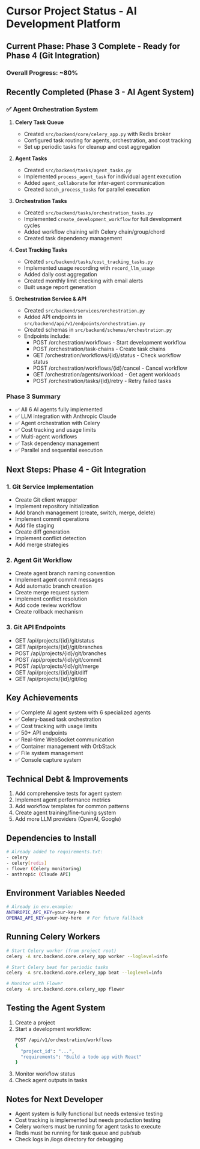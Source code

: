 # Cursor Project Status - AI Development Platform

## Current Phase: Phase 3 Complete - Ready for Phase 4 (Git Integration)

### Overall Progress: ~80%

## Recently Completed (Phase 3 - AI Agent System)

### ✅ Agent Orchestration System
1. **Celery Task Queue**
   - Created `src/backend/core/celery_app.py` with Redis broker
   - Configured task routing for agents, orchestration, and cost tracking
   - Set up periodic tasks for cleanup and cost aggregation

2. **Agent Tasks**
   - Created `src/backend/tasks/agent_tasks.py`
   - Implemented `process_agent_task` for individual agent execution
   - Added `agent_collaborate` for inter-agent communication
   - Created `batch_process_tasks` for parallel execution

3. **Orchestration Tasks**
   - Created `src/backend/tasks/orchestration_tasks.py`
   - Implemented `create_development_workflow` for full development cycles
   - Added workflow chaining with Celery chain/group/chord
   - Created task dependency management

4. **Cost Tracking Tasks**
   - Created `src/backend/tasks/cost_tracking_tasks.py`
   - Implemented usage recording with `record_llm_usage`
   - Added daily cost aggregation
   - Created monthly limit checking with email alerts
   - Built usage report generation

5. **Orchestration Service & API**
   - Created `src/backend/services/orchestration.py`
   - Added API endpoints in `src/backend/api/v1/endpoints/orchestration.py`
   - Created schemas in `src/backend/schemas/orchestration.py`
   - Endpoints include:
     - POST /orchestration/workflows - Start development workflow
     - POST /orchestration/task-chains - Create task chains
     - GET /orchestration/workflows/{id}/status - Check workflow status
     - POST /orchestration/workflows/{id}/cancel - Cancel workflow
     - GET /orchestration/agents/workload - Get agent workloads
     - POST /orchestration/tasks/{id}/retry - Retry failed tasks

### Phase 3 Summary
- ✅ All 6 AI agents fully implemented
- ✅ LLM integration with Anthropic Claude
- ✅ Agent orchestration with Celery
- ✅ Cost tracking and usage limits
- ✅ Multi-agent workflows
- ✅ Task dependency management
- ✅ Parallel and sequential execution

## Next Steps: Phase 4 - Git Integration

### 1. Git Service Implementation
- Create Git client wrapper
- Implement repository initialization
- Add branch management (create, switch, merge, delete)
- Implement commit operations
- Add file staging
- Create diff generation
- Implement conflict detection
- Add merge strategies

### 2. Agent Git Workflow
- Create agent branch naming convention
- Implement agent commit messages
- Add automatic branch creation
- Create merge request system
- Implement conflict resolution
- Add code review workflow
- Create rollback mechanism

### 3. Git API Endpoints
- GET /api/projects/{id}/git/status
- GET /api/projects/{id}/git/branches
- POST /api/projects/{id}/git/branches
- POST /api/projects/{id}/git/commit
- POST /api/projects/{id}/git/merge
- GET /api/projects/{id}/git/diff
- GET /api/projects/{id}/git/log

## Key Achievements
- ✅ Complete AI agent system with 6 specialized agents
- ✅ Celery-based task orchestration
- ✅ Cost tracking with usage limits
- ✅ 50+ API endpoints
- ✅ Real-time WebSocket communication
- ✅ Container management with OrbStack
- ✅ File system management
- ✅ Console capture system

## Technical Debt & Improvements
1. Add comprehensive tests for agent system
2. Implement agent performance metrics
3. Add workflow templates for common patterns
4. Create agent training/fine-tuning system
5. Add more LLM providers (OpenAI, Google)

## Dependencies to Install
```bash
# Already added to requirements.txt:
- celery
- celery[redis]
- flower (Celery monitoring)
- anthropic (Claude API)
```

## Environment Variables Needed
```bash
# Already in env.example:
ANTHROPIC_API_KEY=your-key-here
OPENAI_API_KEY=your-key-here  # For future fallback
```

## Running Celery Workers
```bash
# Start Celery worker (from project root)
celery -A src.backend.core.celery_app worker --loglevel=info

# Start Celery beat for periodic tasks
celery -A src.backend.core.celery_app beat --loglevel=info

# Monitor with Flower
celery -A src.backend.core.celery_app flower
```

## Testing the Agent System
1. Create a project
2. Start a development workflow:
   ```bash
   POST /api/v1/orchestration/workflows
   {
     "project_id": "...",
     "requirements": "Build a todo app with React"
   }
   ```
3. Monitor workflow status
4. Check agent outputs in tasks

## Notes for Next Developer
- Agent system is fully functional but needs extensive testing
- Cost tracking is implemented but needs production testing
- Celery workers must be running for agent tasks to execute
- Redis must be running for task queue and pub/sub
- Check logs in /logs directory for debugging 